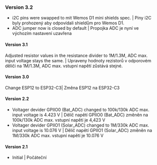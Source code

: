 ### Version 3.2
- i2C pins were swapped to mit Wemos D1 mini shields spec. | Piny i2C byly prohozený aby odpovídali shieldům pro Wemos D1.
- ADC jumper now is closed by default | Propojka ADC je nyní ve výchozím nastavení uzavřena
#### Version 3.1
Adjusted resistor values in the resistance divider to 1M/1.3M, ADC max. input voltage stays the same. | Upraveny hodnoty rezistorů v odporovém děliči na 1M/1.3M, ADC max. vstupní napětí zůstává stejné.
#### Version 3.0
Change ESP12 to ESP32-C3| Změna ESP12 na ESP32-C3
#### Version 2.2
- Voltager devider GPIIO0 (Bat_ADC) changed to 100k/130k ADC max. input voltage is 4.423 V | Dělič napětí GPIIO0 (Bat_ADC) změněn na 100k/130k ADC max. vstupní napětí je 4,423 V
- Voltager devider GPIIO1 (Solar_ADC) changed to 1M/330k ADC max. input voltage is 10.076 V | Dělič napětí GPIIO1 (Solar_ADC) změněn na 1M/330k ADC max. vstupní napětí je 10.076 V
#### Version 2.1
- Initial | Počáteční